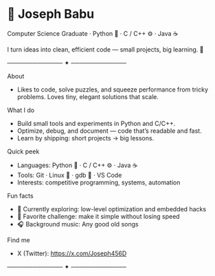 # 👋 Joseph Babu
Computer Science Graduate · Python 🐍 · C / C++ ⚙️ · Java ☕

I turn ideas into clean, efficient code — small projects, big learning. 🚀

───────────── ✦ ─────────────

About
- Likes to code, solve puzzles, and squeeze performance from tricky problems. Loves tiny, elegant solutions that scale.

What I do
- Build small tools and experiments in Python and C/C++.
- Optimize, debug, and document — code that’s readable and fast.
- Learn by shipping: short projects → big lessons.

Quick peek
- Languages: Python 🐍 · C / C++ ⚙️ · Java ☕
- Tools: Git · Linux 🐧 · gdb 🐞 · VS Code
- Interests: competitive programming, systems, automation


Fun facts
- 🔭 Currently exploring: low-level optimization and embedded hacks
- 🧩 Favorite challenge: make it simple without losing speed
- 🎧 Background music: Any good old songs

Find me
- X (Twitter): https://x.com/Joseph456D

───────────── ✦ ─────────────
